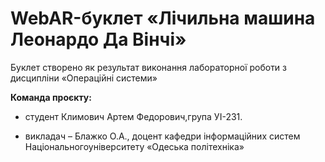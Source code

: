 # WebAR-буклет «Лічильна машина Леонардо Да Вінчі» 

Буклет створено як результат виконання лабораторної роботи з дисципліни «Операційні системи»  

  **Команда проєкту:** 

- студент Климович Артем Федорович,група УІ-231. 

- викладач – Блажко О.А., доцент кафедри інформаційних систем Національногоуніверситету «Одеська політехніка» 
